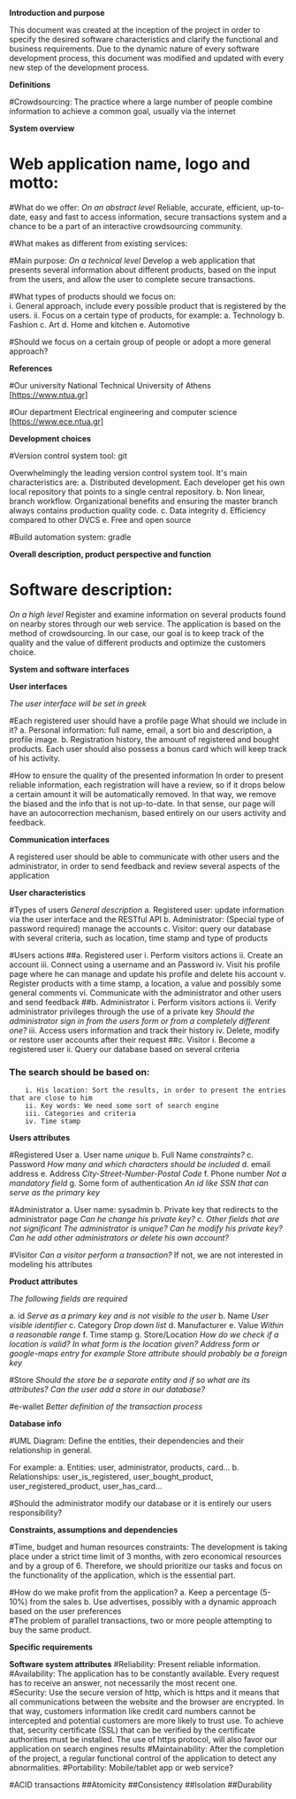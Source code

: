 **Introduction and purpose**

This document was created at the inception of the project in order to specify the desired software characteristics and clarify the functional and business requirements. Due to the dynamic nature of every software development process, this document was modified and updated with every new step of the development process.

**Definitions**

#Crowdsourcing:
  The practice where a large number of people combine information to achieve a common goal, usually via the internet

**System overview**

# Web application name, logo and motto:

#What do we offer:
*On an abstract level*
  Reliable, accurate, efficient, up-to-date, easy and fast to access information, secure transactions system and a chance to be a part of an interactive crowdsourcing community.

#What makes as different from existing services:

#Main purpose:
*On a technical level*
  Develop a web application that presents several information about different products, based on the input from the users, and allow the user to complete secure transactions.

#What types of products should we focus on:    
    i. General approach, include every possible product that is  registered by the users.
    ii. Focus on a certain type of products, for example:
      a. Technology
      b. Fashion
      c. Art
      d. Home and kitchen
      e. Automotive

#Should we focus on a certain group of people or adopt a more general approach?

**References**

#Our university
National Technical University of Athens [https://www.ntua.gr]

#Our department
Electrical engineering and computer science [https://www.ece.ntua.gr]

**Development choices**

#Version control system tool: git

Overwhelmingly the leading version control system tool. It's main characteristics are:
  a. Distributed development. Each developer get his own local repository that points to a single central repository.
  b. Non linear, branch workflow. Organizational benefits and ensuring the master branch always contains production quality code.
  c. Data integrity
  d. Efficiency compared to other DVCS
  e. Free and open source

#Build automation system: gradle

**Overall description, product perspective and function**


# Software description:
*On a high level*
Register and examine information on several products found on nearby stores through our web service. The application is based on the method of crowdsourcing. In our case, our goal is to keep track of the quality and the value of different products and optimize the customers choice.

**System and software interfaces**

**User interfaces**

*The user interface will be set in greek*

#Each registered user should have a profile page
  What should we include in it?
    a. Personal information: full name, email, a sort bio and description, a profile image.
    b. Registration history, the amount of registered and bought products. Each user should also possess a bonus card which will keep track of his activity.  

#How to ensure the quality of the presented information
In order to present reliable information, each registration will have a review, so if it drops below a certain amount it will be automatically removed. In that way, we remove the biased and the info that is not up-to-date. In that sense, our page will have an autocorrection mechanism, based entirely on our users activity and feedback.  


**Communication interfaces**

A registered user should be able to communicate with other users and the administrator, in order to send feedback and review several aspects of the application



**User characteristics**

#Types of users
*General description*
  a. Registered user: update information via the user interface and the RESTful API
  b. Administrator: (Special type of password required) manage the accounts
  c. Visitor: query our database with several criteria, such as location, time stamp and type of products

#Users actions
##a. Registered user
    i. Perform visitors actions
    ii. Create an account
    iii. Connect using a username and an Password
    iv. Visit his profile page where he can manage and update his profile and delete his account
    v. Register products with a time stamp, a location, a value and possibly some general comments
    vi. Communicate with the administrator and other users and send feedback
##b. Administrator
    i. Perform visitors actions
    ii. Verify administrator privileges through the use of a private key
    *Should the administrator sign in from the users form or from a completely different one?*
    iii. Access users information and track their history
    iv. Delete, modify or restore user accounts after their request
##c. Visitor
    i. Become a registered user
    ii. Query our database based on several criteria
### The search should be based on:
        i. His location: Sort the results, in order to present the entries that are close to him
        ii. Key words: We need some sort of search engine
        iii. Categories and criteria
        iv. Time stamp

**Users attributes**

#Registered User
  a. User name *unique*
  b. Full Name *constraints?*
  c. Password *How many and which characters should be included*
  d. email address
  e. Address *City-Street-Number-Postal Code*
  f. Phone number *Not a mandatory field*
  g. Some form of authentication *An id like SSN that can serve as the primary key*

#Administrator
  a. User name: sysadmin
  b. Private key that redirects to the administrator page
    *Can he change his private key?*
  c. *Other fields that are not significant*
  *The administrator is unique?*
  *Can he modify his private key?*
  *Can he add other administrators or delete his own account?*

#Visitor
  *Can a visitor perform a transaction?*
  If not, we are not interested in modeling his attributes

**Product attributes**

*The following fields are required*

  a. id *Serve as a primary key and is not visible to the user*
  b. Name *User visible identifier*
  c. Category *Drop down list*
  d. Manufacturer
  e. Value *Within a reasonable range*
  f. Time stamp
  g. Store/Location
  *How do we check if a location is valid?*
  *In what form is the location given? Address form or google-maps entry for example*
  *Store attribute should probably be a foreign key*


#Store
  *Should the store be a separate entity and if so what are its attributes?*
  *Can the user add a store in our database?*

#e-wallet
  *Better definition of the transaction process*

**Database info**

#UML Diagram:
  Define the entities, their dependencies and their relationship in general.

  For example:
    a. Entities: user, administrator, products, card...
    b. Relationships: user_is_registered, user_bought_product, user_registered_product, user_has_card...

#Should the administrator modify our database or it is entirely our users responsibility?


**Constraints, assumptions and dependencies**

#Time, budget and human resources constraints:
  The development is taking place under a strict time limit of 3 months, with zero economical resources and by a group of 6. Therefore, we should prioritize our tasks and focus on the functionality of the application, which is the essential part.

#How do we make profit from the application?
    a. Keep a percentage (5-10%) from the sales
    b. Use advertises, possibly with a dynamic approach based on the user preferences  
#The problem of parallel transactions, two or more people attempting to buy the same product.

**Specific requirements**

**Software system attributes**
#Reliability:
  Present reliable information.
#Availability:
  The application has to be constantly available. Every request has to receive an answer, not necessarily the most recent one.   
#Security:
  Use the secure version of http, which is https and it means that all communications between the website and the browser are encrypted. In that way, customers information like credit card numbers cannot be intercepted and potential customers are more likely to trust use. To achieve that, security certificate (SSL) that can be verified by the certificate authorities must be installed. The use of https protocol, will also favor our application on search engines results
#Maintainability:
  After the completion of the project, a regular functional control of the application to detect any abnormalities.
#Portability:
  Mobile/tablet app or web service?

#ACID transactions
##Atomicity
##Consistency
##Isolation
##Durability  
